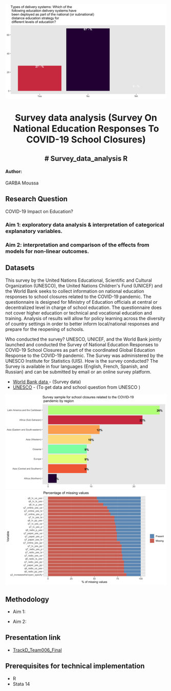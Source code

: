 

![Survey sample for school closures related to the COVID-19  pandemic by region](Visualizations/images/plot_q6_radio_pp-1.png "Legend")



<h1 align=center>Survey data analysis (Survey On National Education Responses To COVID-19 School Closures)</h1>


<h2 align=center># Survey_data_analysis R </h2>



<h4>Author:</h4>

GARBA Moussa <br>


<h2>Research Question</h2>


COVID-19 Impact on Education?
 
### Aim 1: exploratory data analysis  & interpretation of categorical explanatory variables.

### Aim 2:  interpretation and comparison of the effects from models for non-linear outcomes.

## Datasets

This survey by the United Nations Educational, Scientific and Cultural Organization (UNESCO), the United Nations Children's Fund (UNICEF) and the World Bank seeks to collect information on national education responses to school closures related to the COVID-19 pandemic. The questionnaire is designed for Ministry of Education officials at central or decentralized level in charge of school education. The questionnaire does not cover higher education or technical and vocational education and training. Analysis of results will allow for policy learning across the diversity of country settings in order to better inform local/national responses and prepare for the reopening of schools.

Who conducted the survey? UNESCO, UNICEF, and the World Bank jointly launched and conducted the Survey of National Education Responses to COVID-19 School Closures as part of the coordinated Global Education Response to the COVID-19 pandemic. The Survey was administered by the UNESCO Institute for Statistics (UIS). How is the survey conducted? The Survey is available in four languages (English, French, Spanish, and Russian) and can be submitted by email or an online survey platform. 



* [World Bank data ](https://datacatalog.worldbank.org/dataset/survey-national-education-responses-covid-19-school-closures) - (Survey data) 
* [UNESCO](http://tcg.uis.unesco.org/survey-education-covid-school-closures/) - (To get data and school question from UNESCO )

![Survey sample for school closures related to the COVID-19  pandemic by region](Visualizations/images/plot_survey-1.png "Legend")
![Percentage of missing values numeriques variables](Visualizations/images/present_missing-1.png "Legend")



## Methodology 

* Aim 1: 
    
* Aim 2: 

    
    
## Presentation link 

- [TrackD_Team006_Final]()

## Prerequisites for technical implementation 

- R 
- Stata 14

